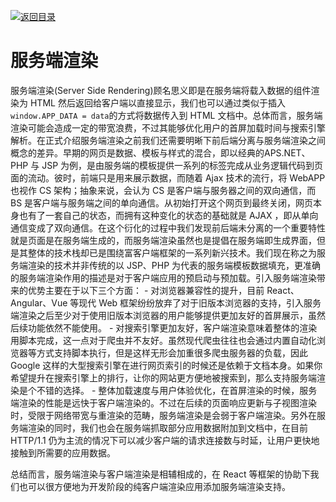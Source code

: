 [![返回目录](https://parg.co/UY3)](https://parg.co/U0I) 




# 服务端渲染


服务端渲染(Server Side Rendering)顾名思义即是在服务端将载入数据的组件渲染为 HTML 然后返回给客户端以直接显示，我们也可以通过类似于插入`window.APP_DATA = data`的方式将数据传入到 HTML 文档中。总体而言，服务端渲染可能会造成一定的带宽浪费，不过其能够优化用户的首屏加载时间与搜索引擎解析。在正式介绍服务端渲染之前我们还需要明晰下前后端分离与服务端渲染之间概念的差异。早期的网页是数据、模板与样式的混合，即以经典的APS.NET、PHP 与 JSP 为例，是由服务端的模板提供一系列的标签完成从业务逻辑代码到页面的流动。彼时，前端只是用来展示数据，而随着 Ajax 技术的流行，将 WebAPP 也视作 CS 架构；抽象来说，会认为 CS 是客户端与服务器之间的双向通信，而 BS 是客户端与服务端之间的单向通信。从初始打开这个网页到最终关闭，网页本身也有了一套自己的状态，而拥有这种变化的状态的基础就是 AJAX ，即从单向通信变成了双向通信。在这个衍化的过程中我们发现前后端未分离的一个重要特性就是页面是在服务端生成的，而服务端渲染虽然也是提倡在服务端即生成界面，但是其整体的技术栈却已是围绕富客户端框架的一系列新兴技术。我们现在称之为服务端渲染的技术并非传统的以 JSP、PHP 为代表的服务端模板数据填充，更准确的服务端渲染作用的描述是对于客户端应用的预启动与预加载。引入服务端渲染带来的优势主要在于以下三个方面：
- 对浏览器兼容性的提升，目前 React、Angular、Vue 等现代 Web 框架纷纷放弃了对于旧版本浏览器的支持，引入服务端渲染之后至少对于使用旧版本浏览器的用户能够提供更加友好的首屏展示，虽然后续功能依然不能使用。
- 对搜索引擎更加友好，客户端渲染意味着整体的渲染用脚本完成，这一点对于爬虫并不友好。虽然现代爬虫往往也会通过内置自动化浏览器等方式支持脚本执行，但是这样无形会加重很多爬虫服务器的负载，因此 Google 这样的大型搜索引擎在进行网页索引的时候还是依赖于文档本身。如果你希望提升在搜索引擎上的排行，让你的网站更方便地被搜索到，那么支持服务端渲染是个不错的选择。
- 整体加载速度与用户体验优化，在首屏渲染的时候，服务端渲染的性能是远快于客户端渲染的。不过在后续的页面响应更新与子视图渲染时，受限于网络带宽与重渲染的范畴，服务端渲染是会弱于客户端渲染。另外在服务端渲染的同时，我们也会在服务端抓取部分应用数据附加到文档中，在目前 HTTP/1.1 仍为主流的情况下可以减少客户端的请求连接数与时延，让用户更快地接触到所需要的应用数据。

总结而言，服务端渲染与客户端渲染是相辅相成的，在 React 等框架的协助下我们也可以很方便地为开发阶段的纯客户端渲染应用添加服务端渲染支持。







